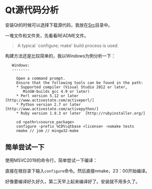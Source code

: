 # Qt源代码分析
安装Qt的时候可以选择下载源代码，我放在[Src](file:///C:/Qt/5.15.0/Src)目录中。

一堆文件和文件夹，先看看README文件。

>  A typical `configure; make' build process is used.

构建方法还是比较简单的，我以Windows为例分析一下：

```
   Windows:
   --------

     Open a command prompt.
     Ensure that the following tools can be found in the path:
     * Supported compiler (Visual Studio 2012 or later,
        MinGW-builds gcc 4.9 or later)
     * Perl version 5.12 or later   [http://www.activestate.com/activeperl/]
     * Python version 2.7 or later  [http://www.activestate.com/activepython/]
     * Ruby version 1.9.3 or later  [http://rubyinstaller.org/]

     cd <path>\<source_package>
     configure -prefix %CD%\qtbase <license> -nomake tests
     nmake // jom // mingw32-make
```

## 简单尝试一下

使用MSVC2019的命令行，简单尝试一下编译：

直接在根目录下输入`configure`命令。然后直接nmake，23：00开始编译。

好像要编译好久好久，第二天早上起来编译好了。安装就不用多久了。
